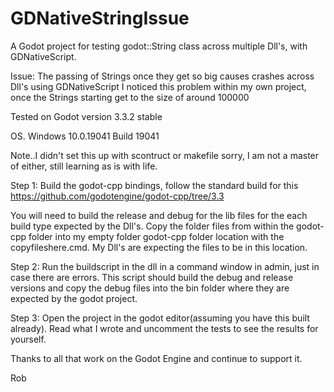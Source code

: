 # GDNativeStringIssue
A Godot project for testing godot::String class across multiple Dll's, with GDNativeScript. 

Issue: The passing of Strings once they get so big causes crashes across Dll's using GDNativeScript 
I noticed this problem within my own project, once the Strings starting get to the size of around 100000

Tested on Godot version 3.3.2 stable 
	
OS. Windows 10.0.19041 Build 19041 

Note..I didn't set this up with scontruct or makefile sorry, I am not a master of either, still learning as is with life.  

Step 1: Build the godot-cpp bindings, follow the standard build for this
 https://github.com/godotengine/godot-cpp/tree/3.3

You will need to build the release and debug for the lib files for the each build type expected by the Dll's.
Copy the folder files from within the godot-cpp folder into my empty folder godot-cpp folder location with the copyfileshere.cmd. 
My Dll's are expecting the files to be in this location. 

Step 2: 
Run the buildscript in the dll in a command window in admin, just in case there are errors. 
This script should build the debug and release versions and copy the debug files into the bin folder where they are expected by the godot project. 

Step 3: Open the project in the godot editor(assuming you have this built already). Read what I wrote and uncomment the tests to see the results for yourself. 

Thanks to all that work on the Godot Engine and continue to support it. 

Rob
